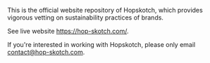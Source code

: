 This is the official website repository of Hopskotch, which provides vigorous vetting on sustainability practices of brands. 

See live website https://hop-skotch.com/. 

If you're interested in working with Hopskotch, please only email contact@hop-skotch.com. 
